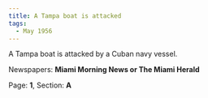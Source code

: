 ```yaml
---  
title: A Tampa boat is attacked  
tags:  
  - May 1956  
---  
```

  
A Tampa boat is attacked by a Cuban navy vessel.  
  
Newspapers: **Miami Morning News or The Miami Herald**  
  
Page: **1**, Section: **A** 
